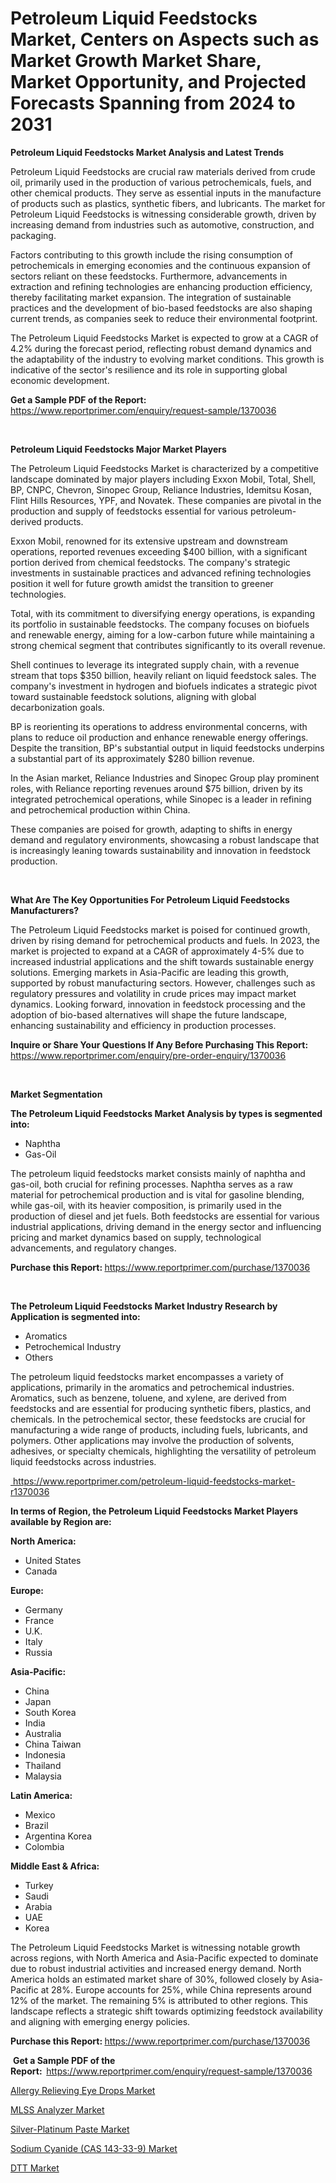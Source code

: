 <p><h1>Petroleum Liquid Feedstocks Market, Centers on Aspects such as Market Growth Market Share, Market Opportunity, and Projected Forecasts Spanning from 2024 to 2031</h1></p><p><strong>Petroleum Liquid Feedstocks Market Analysis and Latest Trends</strong></p>
<p><p>Petroleum Liquid Feedstocks are crucial raw materials derived from crude oil, primarily used in the production of various petrochemicals, fuels, and other chemical products. They serve as essential inputs in the manufacture of products such as plastics, synthetic fibers, and lubricants. The market for Petroleum Liquid Feedstocks is witnessing considerable growth, driven by increasing demand from industries such as automotive, construction, and packaging.</p><p>Factors contributing to this growth include the rising consumption of petrochemicals in emerging economies and the continuous expansion of sectors reliant on these feedstocks. Furthermore, advancements in extraction and refining technologies are enhancing production efficiency, thereby facilitating market expansion. The integration of sustainable practices and the development of bio-based feedstocks are also shaping current trends, as companies seek to reduce their environmental footprint.</p><p>The Petroleum Liquid Feedstocks Market is expected to grow at a CAGR of 4.2% during the forecast period, reflecting robust demand dynamics and the adaptability of the industry to evolving market conditions. This growth is indicative of the sector's resilience and its role in supporting global economic development.</p></p>
<p><strong>Get a Sample PDF of the Report:&nbsp;</strong> <a href="https://www.reportprimer.com/enquiry/request-sample/1370036">https://www.reportprimer.com/enquiry/request-sample/1370036</a></p>
<p>&nbsp;</p>
<p><strong>Petroleum Liquid Feedstocks Major Market Players</strong></p>
<p><p>The Petroleum Liquid Feedstocks Market is characterized by a competitive landscape dominated by major players including Exxon Mobil, Total, Shell, BP, CNPC, Chevron, Sinopec Group, Reliance Industries, Idemitsu Kosan, Flint Hills Resources, YPF, and Novatek. These companies are pivotal in the production and supply of feedstocks essential for various petroleum-derived products.</p><p>Exxon Mobil, renowned for its extensive upstream and downstream operations, reported revenues exceeding $400 billion, with a significant portion derived from chemical feedstocks. The company's strategic investments in sustainable practices and advanced refining technologies position it well for future growth amidst the transition to greener technologies.</p><p>Total, with its commitment to diversifying energy operations, is expanding its portfolio in sustainable feedstocks. The company focuses on biofuels and renewable energy, aiming for a low-carbon future while maintaining a strong chemical segment that contributes significantly to its overall revenue.</p><p>Shell continues to leverage its integrated supply chain, with a revenue stream that tops $350 billion, heavily reliant on liquid feedstock sales. The company's investment in hydrogen and biofuels indicates a strategic pivot toward sustainable feedstock solutions, aligning with global decarbonization goals.</p><p>BP is reorienting its operations to address environmental concerns, with plans to reduce oil production and enhance renewable energy offerings. Despite the transition, BP's substantial output in liquid feedstocks underpins a substantial part of its approximately $280 billion revenue.</p><p>In the Asian market, Reliance Industries and Sinopec Group play prominent roles, with Reliance reporting revenues around $75 billion, driven by its integrated petrochemical operations, while Sinopec is a leader in refining and petrochemical production within China.</p><p>These companies are poised for growth, adapting to shifts in energy demand and regulatory environments, showcasing a robust landscape that is increasingly leaning towards sustainability and innovation in feedstock production.</p></p>
<p>&nbsp;</p>
<p><strong>What Are The Key Opportunities For Petroleum Liquid Feedstocks Manufacturers?</strong></p>
<p><p>The Petroleum Liquid Feedstocks market is poised for continued growth, driven by rising demand for petrochemical products and fuels. In 2023, the market is projected to expand at a CAGR of approximately 4-5% due to increased industrial applications and the shift towards sustainable energy solutions. Emerging markets in Asia-Pacific are leading this growth, supported by robust manufacturing sectors. However, challenges such as regulatory pressures and volatility in crude prices may impact market dynamics. Looking forward, innovation in feedstock processing and the adoption of bio-based alternatives will shape the future landscape, enhancing sustainability and efficiency in production processes.</p></p>
<p><strong>Inquire or Share Your Questions If Any Before Purchasing This Report:</strong> <a href="https://www.reportprimer.com/enquiry/pre-order-enquiry/1370036">https://www.reportprimer.com/enquiry/pre-order-enquiry/1370036</a></p>
<p>&nbsp;</p>
<p><strong>Market Segmentation</strong></p>
<p><strong>The Petroleum Liquid Feedstocks Market Analysis by types is segmented into:</strong></p>
<p><ul><li>Naphtha</li><li>Gas-Oil</li></ul></p>
<p><p>The petroleum liquid feedstocks market consists mainly of naphtha and gas-oil, both crucial for refining processes. Naphtha serves as a raw material for petrochemical production and is vital for gasoline blending, while gas-oil, with its heavier composition, is primarily used in the production of diesel and jet fuels. Both feedstocks are essential for various industrial applications, driving demand in the energy sector and influencing pricing and market dynamics based on supply, technological advancements, and regulatory changes.</p></p>
<p><strong>Purchase this Report:&nbsp;</strong><a href="https://www.reportprimer.com/purchase/1370036">https://www.reportprimer.com/purchase/1370036</a></p>
<p>&nbsp;</p>
<p><strong>The Petroleum Liquid Feedstocks Market Industry Research by Application is segmented into:</strong></p>
<p><ul><li>Aromatics</li><li>Petrochemical Industry</li><li>Others</li></ul></p>
<p><p>The petroleum liquid feedstocks market encompasses a variety of applications, primarily in the aromatics and petrochemical industries. Aromatics, such as benzene, toluene, and xylene, are derived from feedstocks and are essential for producing synthetic fibers, plastics, and chemicals. In the petrochemical sector, these feedstocks are crucial for manufacturing a wide range of products, including fuels, lubricants, and polymers. Other applications may involve the production of solvents, adhesives, or specialty chemicals, highlighting the versatility of petroleum liquid feedstocks across industries.</p></p>
<p><a href="https://www.reportprimer.com/petroleum-liquid-feedstocks-market-r1370036">&nbsp;https://www.reportprimer.com/petroleum-liquid-feedstocks-market-r1370036</a></p>
<p><strong>In terms of Region, the Petroleum Liquid Feedstocks Market Players available by Region are:</strong></p>
<p>
    <p> <strong> North America: </strong>
        <ul>
            <li>United States</li>
            <li>Canada</li>
        </ul>
        </p> 
    <p> <strong> Europe: </strong>
        <ul>
            <li>Germany</li>
            <li>France</li>
            <li>U.K.</li>
            <li>Italy</li>
            <li>Russia</li>
        </ul>
        </p> 
    <p> <strong> Asia-Pacific: </strong>
        <ul>
            <li>China</li>
            <li>Japan</li>
            <li>South Korea</li>
            <li>India</li>
            <li>Australia</li>
            <li>China Taiwan</li>
            <li>Indonesia</li>
            <li>Thailand</li>
            <li>Malaysia</li>
        </ul>
        </p> 
    <p> <strong> Latin America: </strong>
        <ul>
            <li>Mexico</li>
            <li>Brazil</li>
            <li>Argentina Korea</li>
            <li>Colombia</li>
        </ul>
        </p> 
    <p> <strong> Middle East & Africa: </strong>
        <ul>
            <li>Turkey</li>
            <li>Saudi</li>
            <li>Arabia</li>
            <li>UAE</li>
            <li>Korea</li>
        </ul>
    </p>
    </p>
<p><p>The Petroleum Liquid Feedstocks Market is witnessing notable growth across regions, with North America and Asia-Pacific expected to dominate due to robust industrial activities and increased energy demand. North America holds an estimated market share of 30%, followed closely by Asia-Pacific at 28%. Europe accounts for 25%, while China represents around 12% of the market. The remaining 5% is attributed to other regions. This landscape reflects a strategic shift towards optimizing feedstock availability and aligning with emerging energy policies.</p></p>
<p><strong>Purchase this Report: </strong><a href="https://www.reportprimer.com/purchase/1370036">https://www.reportprimer.com/purchase/1370036</a></p>
<p>&nbsp;<strong>Get a Sample PDF of the Report:&nbsp;&nbsp;</strong><a href="https://www.reportprimer.com/enquiry/request-sample/1370036">https://www.reportprimer.com/enquiry/request-sample/1370036</a></p>
<p><strong></strong></p>
<p><p><a href="https://github.com/julyju69/Market-Research-Report-List-5/blob/main/allergy-relieving-eye-drops-market.md">Allergy Relieving Eye Drops Market</a></p><p><a href="https://medium.com/@brandieperez34/strategic-insights-into-global-mlss-analyzer-market-trends-2024-2031-covered-in-166-pages-63f5425a15be">MLSS Analyzer Market</a></p><p><a href="https://issuu.com/reportprime-2/docs/silver-platinum-paste-market-size-2_d0057939f8e89d">Silver-Platinum Paste Market</a></p><p><a href="https://issuu.com/reportprime-2/docs/sodium-cyanide-cas-143-33-9-market-_5149725d3cc30d">Sodium Cyanide (CAS 143-33-9) Market</a></p><p><a href="https://www.linkedin.com/pulse/dtt-market-forecast-global-trends-analysis-from-2024-2031-gu6sc">DTT Market</a></p></p>